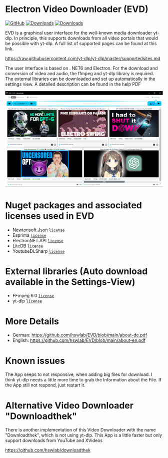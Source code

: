# Electron Video Downloader (EVD)
[![GitHub](https://img.shields.io/github/license/hswlab/EVD)](https://github.com/hswlab/EVD/blob/main/LICENSE) 
[![Downloads](https://img.shields.io/github/downloads/hswlab/EVD/total)](https://github.com/hswlab/EVD/releases/latest) 
[![Downloads](https://img.shields.io/github/v/release/hswlab/EVD)](https://github.com/hswlab/EVD/releases/latest) 

EVD is a graphical user interface for the well-known media downloader yt-dlp. In principle, this 
supports downloads from all video portals that would be possible with yt-dlp. A full list of supported 
pages can be found at this link.

https://raw.githubusercontent.com/yt-dlp/yt-dlp/master/supportedsites.md

The user interface is based on . NET6 and Electron. For the download and conversion of video and 
audio, the ffmpeg and yt-dlp library is required. The external libraries can be downloaded and set up 
automatically in the settings view. A detailed description can be found in the help PDF

![preview](https://github.com/hswlab/EVD/blob/main/Screenshot.png)

# Nuget packages and associated licenses used in EVD
- Newtonsoft.Json <a href="https://licenses.nuget.org/MIT">`license`</a>
- Esprima <a href="https://licenses.nuget.org/BSD-3-Clause">`license`</a>
- ElectronNET.API <a href="https://licenses.nuget.org/MIT">`license`</a>
- LiteDB <a href="https://www.nuget.org/packages/LiteDB/5.0.16/license">`license`</a>
- YoutubeDLSharp <a href="https://licenses.nuget.org/BSD-3-Clause">`license`</a>

# External libraries (Auto download available in the Settings-View)
- FFmpeg 6.0 <a href="https://ffmpeg.org/legal.html">`license`</a>
- yt-dlp <a href="https://github.com/yt-dlp/yt-dlp/blob/master/LICENSE">`license`</a>

# More Details
- German: https://github.com/hswlab/EVD/blob/main/about-de.pdf
- English: https://github.com/hswlab/EVD/blob/main/about-en.pdf

# Known issues
The App seeps to not responsive, when adding big files for download. I think yt-dlp needs a little more time to grab the Information about the File. If the App still not respond, just restart it.

# Alternative Video Downloader "Downloadthek"
There is another implementation of this Video Downloader with the name "Downloadthek", which is not using yt-dlp. This App is a little faster but only support downloads from YouTube and XVideos

https://github.com/hswlab/downloadthek

